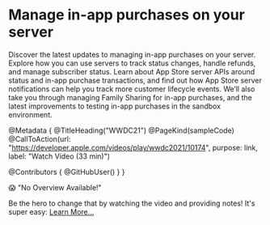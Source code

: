 # Manage in-app purchases on your server

Discover the latest updates to managing in-app purchases on your server. Explore how you can use servers to track status changes, handle refunds, and manage subscriber status. Learn about App Store server APIs around status and in-app purchase transactions, and find out how App Store server notifications can help you track more customer lifecycle events. We’ll also take you through managing Family Sharing for in-app purchases, and the latest improvements to testing in-app purchases in the sandbox environment.

@Metadata {
   @TitleHeading("WWDC21")
   @PageKind(sampleCode)
   @CallToAction(url: "https://developer.apple.com/videos/play/wwdc2021/10174", purpose: link, label: "Watch Video (33 min)")

   @Contributors {
      @GitHubUser(<replace this with your GitHub handle>)
   }
}

😱 "No Overview Available!"

Be the hero to change that by watching the video and providing notes! It's super easy:
 [Learn More…](https://wwdcnotes.com/documentation/wwdcnotes/contributing)
